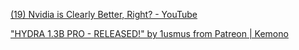[(19) Nvidia is Clearly Better, Right? - YouTube](https://www.youtube.com/watch?v=mkfFvEeVC4w)

["HYDRA 1.3B PRO - RELEASED!" by 1usmus from Patreon | Kemono](https://kemono.party/patreon/user/42832438/post/78000754)

